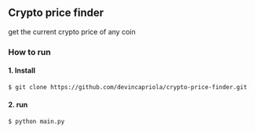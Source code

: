 ## Crypto price finder
get the current crypto price of any coin

### How to run

#### 1. Install

```bash
$ git clone https://github.com/devincapriola/crypto-price-finder.git
```

#### 2. run

```bash
$ python main.py
```
